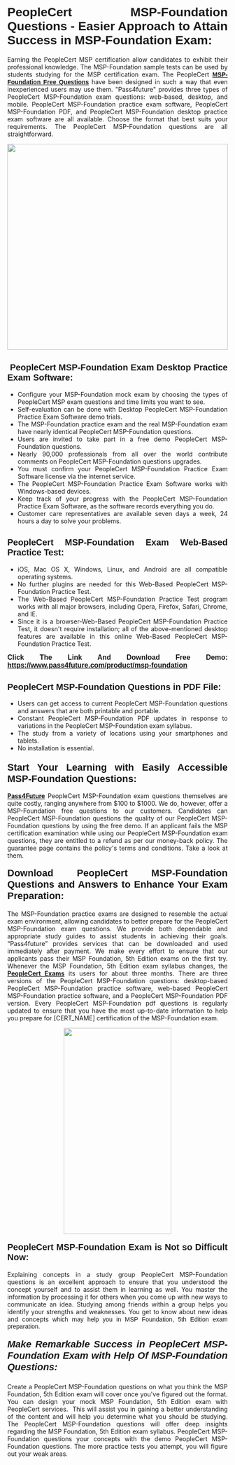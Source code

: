 <h1 style="text-align: justify;"><span style="font-family:Tahoma,Geneva,sans-serif;"><strong>PeopleCert MSP-Foundation Questions - Easier Approach to Attain Success in MSP-Foundation Exam:</strong></span></h1>

<p style="text-align: justify;">Earning the PeopleCert MSP certification allow candidates to exhibit their professional knowledge. The MSP-Foundation sample tests can be used by students studying for the MSP certification exam. The PeopleCert <a href="https://www.pass4future.com/questions/peoplecert/msp-foundation" target="_blank"><span style="font-family:Tahoma,Geneva,sans-serif;"><strong>MSP-Foundation Free Questions</strong></span></a> have been designed in such a way that even inexperienced users may use them. "Pass4future" provides three types of PeopleCert MSP-Foundation exam questions: web-based, desktop, and mobile. PeopleCert MSP-Foundation practice exam software, PeopleCert MSP-Foundation PDF, and PeopleCert MSP-Foundation desktop practice exam software are all available. Choose the format that best suits your requirements. The PeopleCert MSP-Foundation questions are all straightforward.</p>

<p style="text-align: justify;"><a href="https://www.pass4future.com/product/msp-foundation" target="_blank"><img alt="" src="https://lh3.googleusercontent.com/pw/AM-JKLU5_aushiRQbaoUdVonD_1om6esFnUm_j21jdeI1V3aesz_ETcO2Y8QVj0ZamD1vJ__MzXKNoh3XzzrDTXgudBuMwEatvdphNwcixeZDIncATvFdVanIchOfqVuIJHbWkG03KYMH2pwXnb7WaAnvI3g=w1366-h490-no?authuser=0" style="width: 100%; height: 470px;" /></a></p>

<h2 style="text-align: justify;"><strong><span style="font-family:Tahoma,Geneva,sans-serif;"><span style="font-size:20px;"> PeopleCert MSP-Foundation Exam Desktop Practice Exam Software:</span></span></strong></h2>

<ul>
	<li style="text-align: justify;">Configure your MSP-Foundation mock exam by choosing the types of PeopleCert MSP exam questions and time limits you want to see.</li>
	<li style="text-align: justify;">Self-evaluation can be done with Desktop PeopleCert MSP-Foundation Practice Exam Software demo trials.</li>
	<li style="text-align: justify;">The MSP-Foundation practice exam and the real MSP-Foundation exam have nearly identical PeopleCert MSP-Foundation questions.</li>
	<li style="text-align: justify;">Users are invited to take part in a free demo PeopleCert MSP-Foundation questions.</li>
	<li style="text-align: justify;">Nearly 90,000 professionals from all over the world contribute comments on PeopleCert MSP-Foundation questions upgrades.</li>
	<li style="text-align: justify;">You must confirm your PeopleCert MSP-Foundation Practice Exam Software license via the internet service.</li>
	<li style="text-align: justify;">The PeopleCert MSP-Foundation Practice Exam Software works with Windows-based devices.</li>
	<li style="text-align: justify;">Keep track of your progress with the PeopleCert MSP-Foundation Practice Exam Software, as the software records everything you do.</li>
	<li style="text-align: justify;">Customer care representatives are available seven days a week, 24 hours a day to solve your problems.</li>
</ul>

<h2 style="text-align: justify;"><span style="font-family:Tahoma,Geneva,sans-serif;"><strong><span style="font-size:20px;">PeopleCert MSP-Foundation Exam Web-Based Practice Test:</span></strong></span></h2>

<ul>
	<li style="text-align: justify;">iOS, Mac OS X, Windows, Linux, and Android are all compatible operating systems.</li>
	<li style="text-align: justify;">No further plugins are needed for this Web-Based PeopleCert MSP-Foundation Practice Test.</li>
	<li style="text-align: justify;">The Web-Based PeopleCert MSP-Foundation Practice Test program works with all major browsers, including Opera, Firefox, Safari, Chrome, and IE.</li>
	<li style="text-align: justify;">Since it is a browser-Web-Based PeopleCert MSP-Foundation Practice Test, it doesn't require installation; all of the above-mentioned desktop features are available in this online Web-Based PeopleCert MSP-Foundation Practice Test.</li>
</ul>

<p style="text-align: justify;"><span style="font-family:Tahoma,Geneva,sans-serif;"><span style="font-size:16px;"><strong>Click The Link And Download Free Demo:</strong></span></span> <a href="https://www.pass4future.com/product/msp-foundation" target="_blank"><span style="font-family:Tahoma,Geneva,sans-serif;"><span style="font-size:16px;"><strong>https://www.pass4future.com/product/msp-foundation</strong></span></span></a></p>

<h2 style="text-align: justify;"><strong><span style="font-family:Tahoma,Geneva,sans-serif;"><span style="font-size:20px;">PeopleCert MSP-Foundation Questions in PDF File:</span></span></strong></h2>

<ul>
	<li style="text-align: justify;">Users can get access to current PeopleCert MSP-Foundation questions and answers that are both printable and portable.</li>
	<li style="text-align: justify;">Constant PeopleCert MSP-Foundation PDF updates in response to variations in the PeopleCert MSP-Foundation exam syllabus.</li>
	<li style="text-align: justify;">The study from a variety of locations using your smartphones and tablets.</li>
	<li style="text-align: justify;">No installation is essential.</li>
</ul>

<h3 style="text-align: justify;"><span style="font-family:Tahoma,Geneva,sans-serif;"><strong><span style="font-size:22px;">Start Your Learning with Easily Accessible MSP-Foundation Questions:</span></strong></span></h3>

<p style="text-align: justify;"><strong><a href="https://www.pass4future.com/" target="_blank">Pass4Future</a></strong> PeopleCert MSP-Foundation exam questions themselves are quite costly, ranging anywhere from $100 to $1000. We do, however, offer a MSP-Foundation free questions to our customers. Candidates can PeopleCert MSP-Foundation questions the quality of our PeopleCert MSP-Foundation questions by using the free demo. If an applicant fails the MSP certification examination while using our PeopleCert MSP-Foundation exam questions, they are entitled to a refund as per our money-back policy. The guarantee page contains the policy's terms and conditions. Take a look at them.</p>

<h4 style="text-align: justify;"><strong><span style="font-family:Tahoma,Geneva,sans-serif;"><span style="font-size:22px;">Download PeopleCert MSP-Foundation Questions and Answers to Enhance Your Exam Preparation:</span></span></strong></h4>

<p style="text-align: justify;">The MSP-Foundation practice exams are designed to resemble the actual exam environment, allowing candidates to better prepare for the PeopleCert MSP-Foundation exam questions. We provide both dependable and appropriate study guides to assist students in achieving their goals. “Pass4future” provides services that can be downloaded and used immediately after payment. We make every effort to ensure that our applicants pass their MSP Foundation, 5th Edition exams on the first try. Whenever the MSP Foundation, 5th Edition exam syllabus changes, the <strong><a href="https://www.pass4future.com/peoplecert" target="_blank">PeopleCert Exams</a></strong> its users for about three months. There are three versions of the PeopleCert MSP-Foundation questions: desktop-based PeopleCert MSP-Foundation practice software, web-based PeopleCert MSP-Foundation practice software, and a PeopleCert MSP-Foundation PDF version. Every PeopleCert MSP-Foundation pdf questions is regularly updated to ensure that you have the most up-to-date information to help you prepare for [CERT_NAME] certification of the MSP-Foundation exam.</p>

<p style="text-align: center;"><a href="https://www.pass4future.com/product/msp-foundation" target="_blank"><img alt="" src="https://lh3.googleusercontent.com/pw/AM-JKLV3yUm3jiqqIo1xIsj1VJ_UeysYexQY-pRYO0rIFl3vg11QZioN-gzffpw2AfKqFynWuvoXOreWrWS0swpr4xmOSWfwII2jvatteuqrfxiWGFBSHPiZUCoi33jqeymK5dmu-0enyX6tayRCAMHw05jv=s617-no?authuser=0" style="width: 70%; height: 470px;" /></a></p>

<h4 style="text-align: justify;"><strong><span style="font-family:Tahoma,Geneva,sans-serif;"><span style="font-size:20px;">PeopleCert MSP-Foundation Exam is Not so Difficult Now:</span></span></strong></h4>

<p style="text-align: justify;">Explaining concepts in a study group PeopleCert MSP-Foundation questions is an excellent approach to ensure that you understood the concept yourself and to assist them in learning as well. You master the information by processing it for others when you come up with new ways to communicate an idea. Studying among friends within a group helps you identify your strengths and weaknesses. You get to know about new ideas and concepts <span style="font-family:Tahoma,Geneva,sans-serif;">which may help you in MSP Foundation, 5th Edition exam preparation.</span></p>

<h5 style="text-align: justify;"><span style="font-family:Tahoma,Geneva,sans-serif;"><span style="font-size:22px;"><strong>Make Remarkable Success in PeopleCert MSP-Foundation Exam with Help Of MSP-Foundation Questions:</strong></span></span></h5>

<p style="text-align: justify;">Create a PeopleCert MSP-Foundation questions on what you think the MSP Foundation, 5th Edition exam will cover once you've figured out the format. You can design your mock MSP Foundation, 5th Edition exam with PeopleCert services.  This will assist you in gaining a better understanding of the content and will help you determine what you should be studying. The PeopleCert MSP-Foundation questions will offer deep insights regarding the MSP Foundation, 5th Edition exam syllabus. PeopleCert MSP-Foundation questions your concepts with the demo PeopleCert MSP-Foundation questions. The more practice tests you attempt, you will figure out your weak areas.</p>
